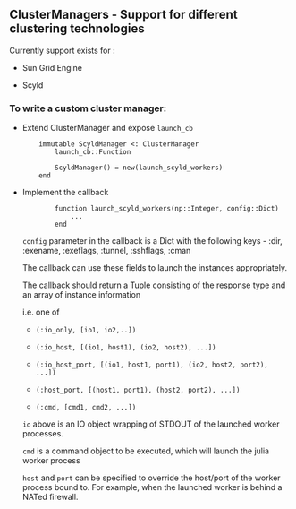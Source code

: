 ## ClusterManagers - Support for different clustering technologies

Currently support exists for :

- Sun Grid Engine

- Scyld

### To write a custom cluster manager:

- Extend ClusterManager and expose ```launch_cb```

    ```
        immutable ScyldManager <: ClusterManager
            launch_cb::Function

            ScyldManager() = new(launch_scyld_workers)
        end
    ```

- Implement the callback
    ```
            function launch_scyld_workers(np::Integer, config::Dict)
                ...
            end
    ```

    ``config`` parameter in the callback is a Dict with the following keys - :dir, :exename, :exeflags, :tunnel, :sshflags, :cman 
    
    
    The callback can use these fields to launch the instances appropriately.

    The callback should return a Tuple consisting of the response type and an array of instance information

    i.e. one of

    - ```(:io_only, [io1, io2,..]) ```
    
    - ```(:io_host, [(io1, host1), (io2, host2), ...])  ```
    
    - ```(:io_host_port, [(io1, host1, port1), (io2, host2, port2), ...])  ```
    
    - ```(:host_port, [(host1, port1), (host2, port2), ...])  ```
    
    - ```(:cmd, [cmd1, cmd2, ...])  ```

    ```io``` above is an IO object wrapping of STDOUT of the launched worker processes. 
    
    ```cmd``` is a command object to be executed, which will launch the julia worker process
    
    ```host``` and ```port``` can be specified to override the host/port of the worker process 
    bound to. For example, when the launched worker is behind a NATed firewall.
    
